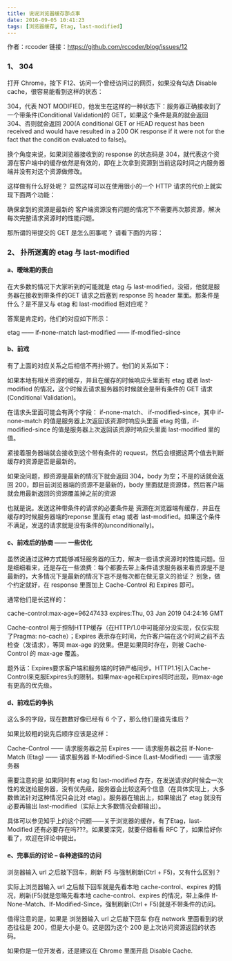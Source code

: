 ```yaml
---
title: 说说浏览器缓存那点事
date: 2016-09-05 10:41:23
tags: [浏览器缓存, Etag, last-modified]
---
```


作者：rccoder
链接：https://github.com/rccoder/blog/issues/12

<!--more-->

### 1、 304

打开 Chrome，按下 F12、访问一个曾经访问过的网页，如果没有勾选 Disable cache，很容易能看到这样的状态：



304，代表 NOT MODIFIED，他发生在这样的一种状态下：服务器正确接收到了一个带条件(Conditional Validation)的 GET，如果这个条件是真的就会返回 304、否则就会返回 200(A conditional GET or HEAD request has been received and would have resulted in a 200 OK response if it were not for the fact that the condition evaluated to false)。

换个角度来说，如果浏览器接收到的 response 的状态码是 304，就代表这个资源在客户端中的缓存依然是有效的，即在上次拿到资源到当前这段时间之内服务器端并没有对这个资源做修改。

这样做有什么好处呢？ 显然这样可以在使用很小的一个 HTTP 请求的代价上就实现下面两个功能：

确保拿到的资源是最新的
客户端资源没有问题的情况下不需要再次那资源，解决每次完整请求资源时的性能问题。

那所谓的带提交的 GET 是怎么回事呢？ 请看下面的内容：

### 2、 扑所迷离的 etag 与 last-modified

#### a、暧昧期的表白

在大多数的情况下大家听到的可能就是 etag 与 last-modified，没错，他就是服务器在接收到带条件的GET 请求之后塞到 response 的 header 里面。那条件是什么？是不是又与 etag 和 last-modified 相对应呢？

答案是肯定的，他们的对应如下所示：

etag —— if-none-match
last-modified —— if-modified-since



#### b、前戏

有了上面的对应关系之后相信不再扑朔了。他们的关系如下：

如果本地有相关资源的缓存，并且在缓存的时候响应头里面有 etag 或者 last-modified 的情况，这个时候去请求服务器的时候就会是带有条件的 GET 请求(Conditional Validation)。

在请求头里面可能会有两个字段： if-none-match、 if-modified-since，其中 if-none-match 的值是服务器上次返回该资源时响应头里面 etag 的值，if-modified-since 的值是服务器上次返回该资源时响应头里面 last-modified 里的值。

紧接着服务器端就会接收到这个带有条件的 request，然后会根据这两个值去判断缓存的资源是否是最新的。

如果没问题，即资源是最新的情况下就会返回 304，body 为空；不是的话就会返回 200，即目前浏览器端的资源不是最新的，body 里面就是资源体，然后客户端就会用最新返回的资源覆盖掉之前的资源

也就是说。发送这种带条件的请求的必要条件是 资源在浏览器端有缓存，并且在缓存的时候服务器端的reponse 里面有 etag 或者 last-modified。如果这个条件不满足，发送的请求就是没有条件的(unconditionally)。

#### c、前戏后的协商 —— 一些优化

虽然说通过这种方式能够减轻服务器的压力，解决一些请求资源时的性能问题。但是细细看来，还是存在一些浪费：每个都要去带上条件请求服务器来看资源是不是最新的，大多情况下是最新的情况下岂不是每次都在做无意义的验证？ 别急，做个约定就好，在 response 里面加上 Cache-Control 和 Expires 即可。

通常他们是长这样的：

cache-control:max-age=96247433
expires:Thu, 03 Jan 2019 04:24:16 GMT



Cache-control 用于控制HTTP缓存（在HTTP/1.0中可能部分没实现，仅仅实现了Pragma: no-cache）；Expires 表示存在时间，允许客户端在这个时间之前不去检查（发请求），等同 max-age 的效果。但是如果同时存在，则被 Cache-Control 的 max-age 覆盖。

题外话：Expires要求客户端和服务端的时钟严格同步。HTTP1.1引入Cache-Control来克服Expires头的限制。如果max-age和Expires同时出现，则max-age有更高的优先级。

#### d、前戏后的争执

这么多的字段，现在数数好像已经有 6 个了，那么他们是谁先谁后？

如果比较粗的说先后顺序应该是这样：

Cache-Control —— 请求服务器之前
Expires —— 请求服务器之前
If-None-Match (Etag) —— 请求服务器
If-Modified-Since (Last-Modified) —— 请求服务器

需要注意的是 如果同时有 etag 和 last-modified 存在，在发送请求的时候会一次性的发送给服务器，没有优先级，服务器会比较这两个信息（在具体实现上，大多数做法针对这种情况只会比对 etag）。服务器在输出上，如果输出了 etag 就没有必要再输出 last-modified（实际上大多数情况会都输出）。

具体可以参见知乎上的这个问题——关于浏览器的缓存，有了Etag，last-Modified 还有必要存在吗???。如果要深究，就要仔细看看 RFC 了，如果恰好你看了，欢迎在评论中提出。

#### e、完事后的讨论 – 各种途径的访问

浏览器输入 url 之后敲下回车，刷新 F5 与强制刷新(Ctrl + F5)，又有什么区别？

实际上浏览器输入 url 之后敲下回车就是先看本地 cache-control、expires 的情况，刷新(F5)就是忽略先看本地 cache-control、expires 的情况，带上条件 If-None-Match、If-Modified-Since，强制刷新(Ctrl + F5)就是不带条件的访问。

值得注意的是，如果是 浏览器输入 url 之后敲下回车 你在 network 里面看到的状态往往是 200，但是大小是 0。这是因为这个 200 是上次访问资源返回的状态码。

如果你是一位开发者，还是建议在 Chrome 里面开启 Disable Cache.
